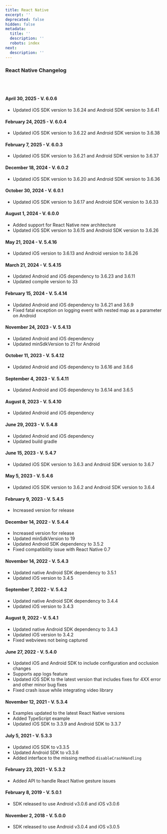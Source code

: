 ```yaml
---
title: React Native
excerpt: ''
deprecated: false
hidden: false
metadata:
  title: ''
  description: ''
  robots: index
next:
  description: ''
---
```

### React Native Changelog

<br />

<br />

#### April 30, 2025 - V. 6.0.6

* Updated iOS SDK version to 3.6.24 and Android SDK version to 3.6.41

#### February 24, 2025 - V. 6.0.4

* Updated iOS SDK version to 3.6.22 and Android SDK version to 3.6.38

#### February 7, 2025 - V. 6.0.3

* Updated iOS SDK version to 3.6.21 and Android SDK version to 3.6.37

#### December 18, 2024 - V. 6.0.2

* Updated iOS SDK version to 3.6.20 and Android SDK version to 3.6.36

#### October 30, 2024 - V. 6.0.1

* Updated iOS SDK version to 3.6.17 and Android SDK version to 3.6.33

#### August 1, 2024 - V. 6.0.0

* Added support for React Native new architecture
* Updated iOS SDK version to 3.6.15 and Android SDK version to 3.6.26

#### May 21, 2024 - V. 5.4.16

* Updated iOS version to 3.6.13 and Android version to 3.6.26

#### March 21, 2024 - V. 5.4.15

* Updated Android and iOS dependency to 3.6.23 and 3.6.11
* Updated compile version to 33

#### February 15, 2024 - V. 5.4.14

* Updated Android and iOS dependency to 3.6.21 and 3.6.9
* Fixed fatal exception on logging event with nested map as a parameter on Android

#### November 24, 2023 - V. 5.4.13

* Updated Android and iOS dependency
* Updated minSdkVersion to 21 for Android

#### October 11, 2023 - V. 5.4.12

* Updated Android and iOS dependency to 3.6.16 and 3.6.6

#### September 4, 2023 - V. 5.4.11

* Updated Android and iOS dependency to 3.6.14 and 3.6.5

#### August 8, 2023 - V. 5.4.10

* Updated Android and iOS dependency

#### June 29, 2023 - V. 5.4.8

* Updated Android and iOS dependency
* Updated build gradle

#### June 15, 2023 - V. 5.4.7

* Updated iOS SDK version to 3.6.3 and Android SDK version to 3.6.7

#### May 5, 2023 - V. 5.4.6

* Updated iOS SDK version to 3.6.2 and Android SDK version to 3.6.4

#### February 9, 2023 - V. 5.4.5

* Increased version for release

#### December 14, 2022 - V. 5.4.4

* Increased version for release
* Updated minSdkVersion to 19
* Updated Android SDK dependency to 3.5.2
* Fixed compatibility issue with React Native 0.7

#### November 14, 2022 - V. 5.4.3

* Updated native Android SDK dependency to 3.5.1
* Updated iOS version to 3.4.5

#### September 7, 2022 - V. 5.4.2

* Updated native Android SDK dependency to 3.4.4
* Updated iOS version to 3.4.3

#### August 9, 2022 - V. 5.4.1

* Updated native Android SDK dependency to 3.4.3
* Updated iOS version to 3.4.2
* Fixed webviews not being captured

#### June 27, 2022 - V. 5.4.0

* Updated iOS and Android SDK to include configuration and occlusion changes
* Supports app logs feature
* Updated iOS SDK to the latest version that includes fixes for 4XX error and other minor bug fixes
* Fixed crash issue while integrating video library

#### November 12, 2021 - V. 5.3.4

* Examples updated to the latest React Native versions
* Added TypeScript example
* Updated iOS SDK to 3.3.9 and Android SDK to 3.3.7

#### July 5, 2021 - V. 5.3.3

* Updated iOS SDK to v3.3.5
* Updated Android SDK to v3.3.6
* Added interface to the missing method `disableCrashHandling`

#### February 23, 2021 - V. 5.3.2

* Added API to handle React Native gesture issues

#### February 8, 2019 - V. 5.0.1

* SDK released to use Android v3.0.6 and iOS v3.0.6

#### November 2, 2018 - V. 5.0.0

* SDK released to use Android v3.0.4 and iOS v3.0.5